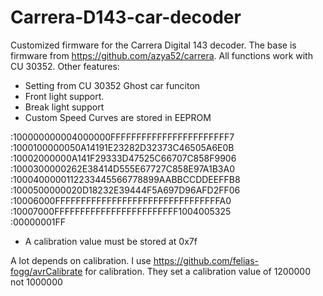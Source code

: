 # Carrera-D143-car-decoder
Customized firmware for the Carrera Digital 143 decoder. The base is firmware from https://github.com/azya52/carrera. All functions work with CU 30352. 
Other features: 
-  Setting from CU 30352 Ghost car funciton
-  Front light support.
-  Break light support
-  Custom Speed Curves are stored in EEPROM

  :100000000004000000FFFFFFFFFFFFFFFFFFFFFFF7<br/>
  :1000100000050A14191E23282D32373C46505A6E0B<br/>
  :10002000000A141F29333D47525C66707C858F9906<br/>
  :1000300000262E38414D555E67727C858E97A1B3A0<br/>
  :1000400000112233445566778899AABBCCDDEEFFB8<br/>
  :1000500000020D18232E39444F5A697D96AFD2FF06<br/>
  :10006000FFFFFFFFFFFFFFFFFFFFFFFFFFFFFFFFA0<br/>
  :10007000FFFFFFFFFFFFFFFFFFFFFFFF1004005325<br/>
  :00000001FF<br/>

-  A calibration value must be stored at 0x7f

  A lot depends on calibration. I use https://github.com/felias-fogg/avrCalibrate for calibration. They set a calibration value of 1200000 not 1000000


  

